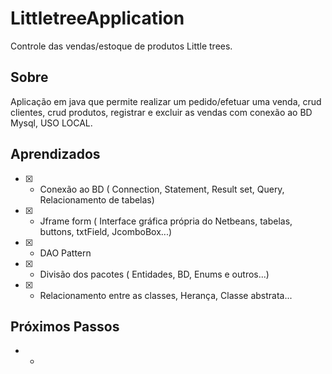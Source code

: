 # LittletreeApplication
Controle das vendas/estoque de produtos Little trees.

## Sobre ##
Aplicação em java que permite realizar um pedido/efetuar uma venda, crud clientes, crud produtos, registrar e excluir as vendas com conexão ao BD Mysql, USO LOCAL.

## Aprendizados ##

* [X] - Conexão ao BD ( Connection, Statement, Result set, Query, Relacionamento de tabelas) 
* [X] - Jframe form ( Interface gráfica própria do Netbeans, tabelas, buttons, txtField, JcomboBox...)
* [X] - DAO Pattern
* [X] - Divisão dos pacotes ( Entidades, BD, Enums e outros...)
* [X] - Relacionamento entre as classes, Herança, Classe abstrata...

## Próximos Passos ##

* -

